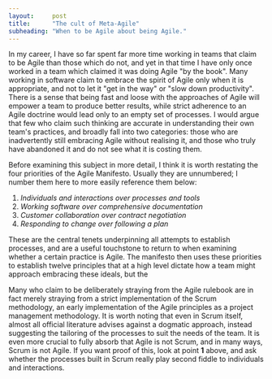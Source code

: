 ```yaml
---
layout:     post
title:      "The cult of Meta-Agile"
subheading: "When to be Agile about being Agile."
---
```


In my career, I have so far spent far more time working in teams that claim to be Agile than those which do not, and yet in that time I have only once worked in a team which claimed it was doing Agile "by the book". Many working in software claim to embrace the spirit of Agile only when it is appropriate, and not to let it "get in the way" or "slow down productivity". There is a sense that being fast and loose with the approaches of Agile will empower a team to produce better results, while strict adherence to an Agile doctrine would lead only to an empty set of processes. I would argue that few who claim such thinking are accurate in understanding their own team's practices, and broadly fall into two categories: those who are inadvertently still embracing Agile without realising it, and those who truly have abandoned it and do not see what it is costing them.

Before examining this subject in more detail, I think it is worth restating the four priorities of the Agile Manifesto. Usually they are unnumbered; I number them here to more easily reference them below:

1. _Individuals and interactions over processes and tools_
2. _Working software over comprehensive documentation_
3. _Customer collaboration over contract negotiation_
4. _Responding to change over following a plan_

These are the central tenets underpinning all attempts to establish processes, and are a useful touchstone to return to when examining whether a certain practice is Agile. The manifesto then uses these priorities to establish twelve principles that at a high level dictate how a team might approach embracing these ideals, but the

Many who claim to be deliberately straying from the Agile rulebook are in fact merely straying from a strict implementation of the Scrum methodology, an early implementation of the Agile principles as a project management methodology. It is worth noting that even in Scrum itself, almost all official literature advises against a dogmatic approach, instead suggesting the tailoring of the processes to suit the needs of the team. It is even more crucial to fully absorb that Agile is not Scrum, and in many ways, Scrum is not Agile. If you want proof of this, look at point **1** above, and ask whether the processes built in Scrum really play second fiddle to individuals and interactions.
